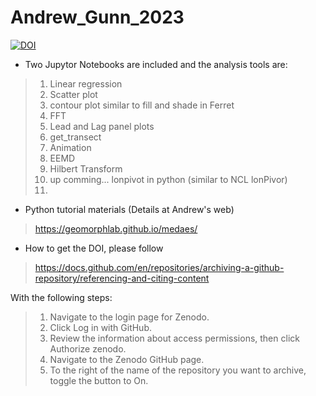 # Andrew_Gunn_2023

<a href="https://zenodo.org/badge/latestdoi/645121988"><img src="https://zenodo.org/badge/645121988.svg" alt="DOI"></a>

* Two Jupytor Notebooks are included and the analysis tools are:
> 1. Linear regression
> 2. Scatter plot
> 3. contour plot similar to fill and shade in Ferret
> 4. FFT
> 5. Lead and Lag panel plots
> 6. get_transect
> 7. Animation
> 8. EEMD
> 9. Hilbert Transform 
> 10. up comming... lonpivot in python (similar to NCL lonPivor)
> 11.

* Python tutorial materials (Details at Andrew's web)
> https://geomorphlab.github.io/medaes/

* How to get the DOI, please follow 
> https://docs.github.com/en/repositories/archiving-a-github-repository/referencing-and-citing-content

With the following steps:
> 1. Navigate to the login page for Zenodo.
> 2. Click Log in with GitHub.
> 3. Review the information about access permissions, then click Authorize zenodo.
> 4. Navigate to the Zenodo GitHub page.
> 5. To the right of the name of the repository you want to archive, toggle the button to On.


